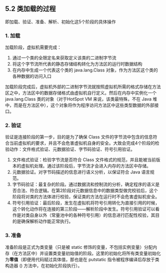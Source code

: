 ## 5.2 类加载的过程
即加载、验证、准备、解析、初始化这5个阶段的具体操作
### 1. 加载
加载阶段，虚拟机需要完成：

1. 通过一个类的全限定名来获取定义该类的二进制字节流
2. 将这个字节流所代表的静态存储结构转化为方法区的运行时数据结构
3. 在内存中生成一个代表这个类的 java.lang.Class 对象，作为方法区这个类的各种数据的访问入口

加载阶段完成后，虚拟机外部的二进制字节流就按照虚拟机所需的格式存储在方法区之中，方法区中的数据存储格式由虚拟机自行定义。然后在内存中实例化一个 java.lang.Class 类的对象（对于HotSpot VM 来说，该类最特殊，不在 Java 堆中，而是在方法区中），这个对象将作为程序访问方法区中这些类型数据的外部接口。

### 2. 验证
验证是连接阶段的第一步，目的是为了确保 Class 文件的字节流中包含的信息符合当前虚拟机的要求，并且不会危害虚拟机自身的安全。大致会完成4个阶段的检验动作：文件格式验证、元数据验证、字节码验证、符号引用验证。

1. 文件格式验证：检验字节流是否符合 Class 文件格式的规范，并且能被当前版本的虚拟机处理。通过该阶段后，字节流才会进入内存的方法区中存储。
2. 元数据验证。对字节码描述的信息进行语义分析，以保证符合 Java 语言规范。
3. 字节码验证：最复杂的阶段。通过数据流和控制流的分析，确定程序的语义是否合法、符合逻辑。在第2阶段对元数据信息中的数据类型做完校验后，这个阶段将对类的方法体进行校验，保证类的方法在运行时不会危害虚拟机安全。
4. 符号引用验证：最后阶段，发生在虚拟机将符号引用转化为直接引用的时候，这个转化动作将在连接的第三阶段——解析阶段中发生。符号引用验证可以看作是对类自身以外（常量池中的各种符号引用）的信息进行匹配性校验，其目的是确保解析动作能正常执行。

### 3. 准备
准备阶段是正式为类变量（只是被 static 修饰的变量，不包括实例变量）分配内存（在方法区中）并设置类变量初始值的阶段。这里的初始化将所有类变量初始化为**零值**（即便用代码赋过具体值，那也是在 putstatic 指令被程序编译后存放于类构造器 <clinit>() 方法中，在初始化阶段执行）。

